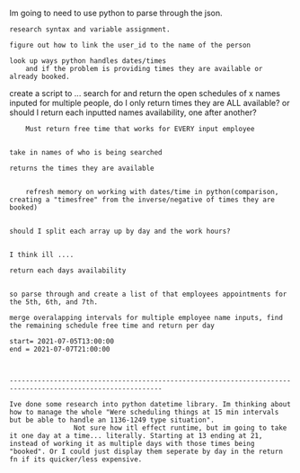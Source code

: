 Im going to need to use python to parse through the json.

    research syntax and variable assignment.

    figure out how to link the user_id to the name of the person

    look up ways python handles dates/times
        and if the problem is providing times they are available or already booked.

create a script to ...
    search for and return the open schedules of x names inputed
        for multiple people, do I only return times they are ALL available? 
        or should I return each inputted names availability, one after another?
        
        Must return free time that works for EVERY input employee


    take in names of who is being searched

    returns the times they are available


        refresh memory on working with dates/time in python(comparison, creating a "timesfree" from the inverse/negative of times they are booked)


    should I split each array up by day and the work hours?


    I think ill ....

    return each days availability


    so parse through and create a list of that employees appointments for the 5th, 6th, and 7th.

    merge overalapping intervals for multiple employee name inputs, find the remaining schedule free time and return per day

    start= 2021-07-05T13:00:00
    end = 2021-07-07T21:00:00



    ------------------------------------------------------------------------------------------------------------

    Ive done some research into python datetime library. Im thinking about how to manage the whole "Were scheduling things at 15 min intervals but be able to handle an 1136-1249 type situation".
                    Not sure how itl effect runtime, but im going to take it one day at a time... literally. Starting at 13 ending at 21, instead of working it as multiple days with those times being "booked". Or I could just display them seperate by day in the return fn if its quicker/less expensive.